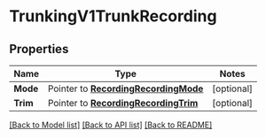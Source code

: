 # TrunkingV1TrunkRecording

## Properties
Name | Type | Notes
------------ | ------------- | -------------
**Mode** | Pointer to [**RecordingRecordingMode**](recording_recording_mode.md) | [optional] 
**Trim** | Pointer to [**RecordingRecordingTrim**](recording_recording_trim.md) | [optional] 

[[Back to Model list]](../README.md#documentation-for-models) [[Back to API list]](../README.md#documentation-for-api-endpoints) [[Back to README]](../README.md)



